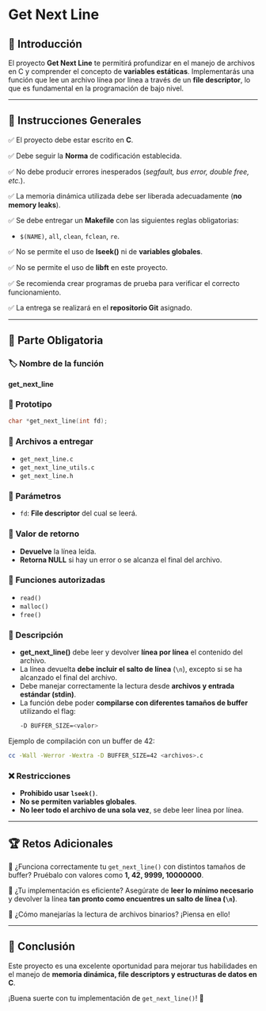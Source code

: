 # Get Next Line

## 📌 Introducción

El proyecto **Get Next Line** te permitirá profundizar en el manejo de archivos en C y comprender el concepto de **variables estáticas**. Implementarás una función que lee un archivo línea por línea a través de un **file descriptor**, lo que es fundamental en la programación de bajo nivel.

---

## 📜 Instrucciones Generales

✅ El proyecto debe estar escrito en **C**.

✅ Debe seguir la **Norma** de codificación establecida.

✅ No debe producir errores inesperados (*segfault, bus error, double free, etc.*).

✅ La memoria dinámica utilizada debe ser liberada adecuadamente (**no memory leaks**).

✅ Se debe entregar un **Makefile** con las siguientes reglas obligatorias:
   - `$(NAME)`, `all`, `clean`, `fclean`, `re`.

✅ No se permite el uso de **lseek()** ni de **variables globales**.

✅ No se permite el uso de **libft** en este proyecto.

✅ Se recomienda crear programas de prueba para verificar el correcto funcionamiento.

✅ La entrega se realizará en el **repositorio Git** asignado.

---

## 🚀 Parte Obligatoria

### 🏷 Nombre de la función
**get_next_line**

### 📌 Prototipo
```c
char *get_next_line(int fd);
```

### 📂 Archivos a entregar
- `get_next_line.c`
- `get_next_line_utils.c`
- `get_next_line.h`

### 📜 Parámetros
- `fd`: **File descriptor** del cual se leerá.

### 🎯 Valor de retorno
- **Devuelve** la línea leída.
- **Retorna NULL** si hay un error o se alcanza el final del archivo.

### 📜 Funciones autorizadas
- `read()`
- `malloc()`
- `free()`

### 📖 Descripción
- **get_next_line()** debe leer y devolver **línea por línea** el contenido del archivo.
- La línea devuelta **debe incluir el salto de línea** (`\n`), excepto si se ha alcanzado el final del archivo.
- Debe manejar correctamente la lectura desde **archivos y entrada estándar (stdin)**.
- La función debe poder **compilarse con diferentes tamaños de buffer** utilizando el flag:
  ```sh
  -D BUFFER_SIZE=<valor>
  ```

Ejemplo de compilación con un buffer de 42:
```sh
cc -Wall -Werror -Wextra -D BUFFER_SIZE=42 <archivos>.c
```

### ❌ Restricciones
- **Prohibido usar `lseek()`**.
- **No se permiten variables globales**.
- **No leer todo el archivo de una sola vez**, se debe leer línea por línea.

---

## 🏆 Retos Adicionales

🔹 ¿Funciona correctamente tu `get_next_line()` con distintos tamaños de buffer? Pruébalo con valores como **1, 42, 9999, 10000000**.

🔹 ¿Tu implementación es eficiente? Asegúrate de **leer lo mínimo necesario** y devolver la línea **tan pronto como encuentres un salto de línea (`\n`)**.

🔹 ¿Cómo manejarías la lectura de archivos binarios? ¡Piensa en ello!

---

## 🎯 Conclusión
Este proyecto es una excelente oportunidad para mejorar tus habilidades en el manejo de **memoria dinámica, file descriptors y estructuras de datos en C**.

¡Buena suerte con tu implementación de `get_next_line()`! 🚀

